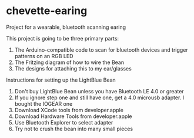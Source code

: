 # chevette-earing
Project for a wearable, bluetooth scanning earing

This project is going to be three primary parts:
1) The Arduino-compatible code to scan for bluetooth devices and trigger patterns on an RGB LED
2) The Fritzing diagram of how to wire the Bean
3) The designs for attaching this to my ear/glasses

Instructions for setting up the LightBlue Bean

1) Don't buy LightBlue Bean unless you have Bluetooth LE 4.0 or greater
2) If you ignore step one and still have one, get a 4.0 microusb adapter. I bought the IOGEAR one
3) Download XCode tools from developer.apple
4) Download Hardware Tools from developer.apple
5) Use Bluetooth Explorer to select adapter
6) Try not to crush the bean into many small pieces

